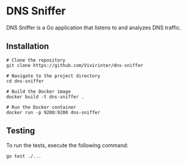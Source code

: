 # DNS Sniffer

DNS Sniffer is a Go application that listens to and analyzes DNS traffic.

## Installation

```shell
# Clone the repository
git clone https://github.com/Vivirinter/dns-sniffer

# Navigate to the project directory
cd dns-sniffer

# Build the Docker image
docker build -t dns-sniffer .

# Run the Docker container
docker run -p 9200:9200 dns-sniffer
```

## Testing

To run the tests, execute the following command:

```shell
go test ./...
```